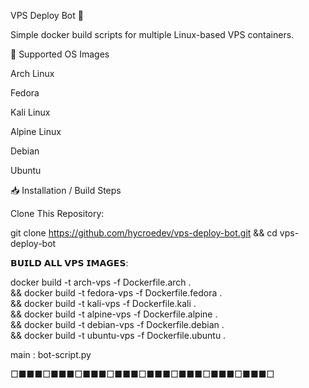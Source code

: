 VPS Deploy Bot 🚀                                                                           

Simple docker build scripts for multiple Linux-based VPS containers.

📂 Supported OS Images

Arch Linux

Fedora

Kali Linux

Alpine Linux

Debian

Ubuntu


📥 Installation / Build Steps

Clone This Repository:

git clone https://github.com/hycroedev/vps-deploy-bot.git && cd vps-deploy-bot

𝗕𝗨𝗜𝗟𝗗 𝗔𝗟𝗟 𝗩𝗣𝗦 𝗜𝗠𝗔𝗚𝗘𝗦:

docker build -t arch-vps -f Dockerfile.arch . \
&& docker build -t fedora-vps -f Dockerfile.fedora . \
&& docker build -t kali-vps -f Dockerfile.kali . \
&& docker build -t alpine-vps -f Dockerfile.alpine . \
&& docker build -t debian-vps -f Dockerfile.debian . \
&& docker build -t ubuntu-vps -f Dockerfile.ubuntu .

main : bot-script.py

□■■■□■■■□■■■□■■■□■■■□■■■□■■■□■■■□

